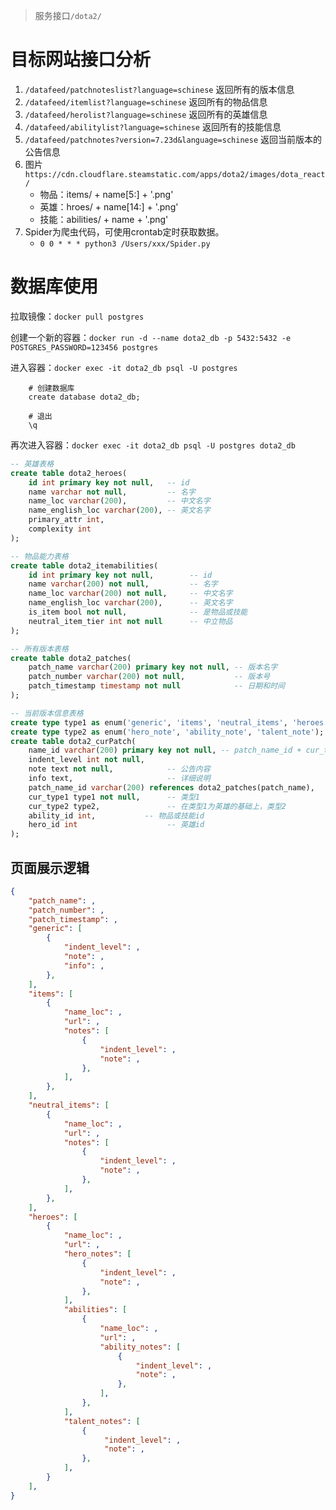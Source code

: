 >服务接口`/dota2/`

# 目标网站接口分析
1. `/datafeed/patchnoteslist?language=schinese`
  返回所有的版本信息
2. `/datafeed/itemlist?language=schinese`
  返回所有的物品信息
3. `/datafeed/herolist?language=schinese`
  返回所有的英雄信息
4. `/datafeed/abilitylist?language=schinese`
  返回所有的技能信息
5. `/datafeed/patchnotes?version=7.23d&language=schinese`
返回当前版本的公告信息
6. 图片
  `https://cdn.cloudflare.steamstatic.com/apps/dota2/images/dota_react/`
   - 物品：items/ + name[5:] + '.png'
   - 英雄：hroes/ + name[14:] + '.png'
   - 技能：abilities/ + name + '.png'
7. Spider为爬虫代码，可使用crontab定时获取数据。
   - `0 0 * * * python3 /Users/xxx/Spider.py`

# 数据库使用
    

拉取镜像：`docker pull postgres`

创建一个新的容器：`docker run -d --name dota2_db -p 5432:5432 -e POSTGRES_PASSWORD=123456 postgres`

进入容器：`docker exec -it dota2_db psql -U postgres`
```psql
    # 创建数据库
    create database dota2_db;

    # 退出
    \q
```

再次进入容器：`docker exec -it dota2_db psql -U postgres dota2_db`


```sql
-- 英雄表格
create table dota2_heroes(
    id int primary key not null,   -- id
    name varchar not null,         -- 名字
    name_loc varchar(200),         -- 中文名字
    name_english_loc varchar(200), -- 英文名字
    primary_attr int,               
    complexity int
);

-- 物品能力表格
create table dota2_itemabilities(
    id int primary key not null,        -- id
    name varchar(200) not null,         -- 名字
    name_loc varchar(200) not null,     -- 中文名字
    name_english_loc varchar(200),      -- 英文名字
    is_item bool not null,              -- 是物品或技能
    neutral_item_tier int not null      -- 中立物品
);

-- 所有版本表格
create table dota2_patches(
    patch_name varchar(200) primary key not null, -- 版本名字
    patch_number varchar(200) not null,           -- 版本号
    patch_timestamp timestamp not null            -- 日期和时间
);

-- 当前版本信息表格
create type type1 as enum('generic', 'items', 'neutral_items', 'heroes', 'neutral_creeps'); -- 综合，物品，中立，英雄    
create type type2 as enum('hero_note', 'ability_note', 'talent_note'); -- 英雄、技能、天赋
create table dota2_curPatch(
    name_id varchar(200) primary key not null, -- patch_name_id + cur_type1 + 序号，主键
    indent_level int not null,     
    note text not null,            -- 公告内容
    info text,                     -- 详细说明
    patch_name_id varchar(200) references dota2_patches(patch_name),      -- 版本名，外键
    cur_type1 type1 not null,      -- 类型1
    cur_type2 type2,               -- 在类型1为英雄的基础上，类型2
    ability_id int,           -- 物品或技能id
    hero_id int                    -- 英雄id
);
```

## 页面展示逻辑

```json
{
    "patch_name": ,
    "patch_number": ,
    "patch_timestamp": ,
    "generic": [
        {
            "indent_level": ,
            "note": ,
            "info": ,
        },
    ],
    "items": [
        {
            "name_loc": ,
            "url": ,
            "notes": [
                {
                    "indent_level": ,
                    "note": ,
                },
            ],
        },
    ],
    "neutral_items": [
        {
            "name_loc": ,
            "url": ,
            "notes": [
                {
                    "indent_level": ,
                    "note": ,
                },
            ],
        },
    ],
    "heroes": [
        {
            "name_loc": ,
            "url": ,
            "hero_notes": [
                {
                    "indent_level": ,
                    "note": ,
                },
            ],
            "abilities": [
                {
                    "name_loc": ,
                    "url": ,
                    "ability_notes": [
                        {
                            "indent_level": ,
                            "note": ,
                        },
                    ],
                },
            ],
            "talent_notes": [
                {
                     "indent_level": ,
                     "note": ,
                },
            ],
        }
    ],
}
```
